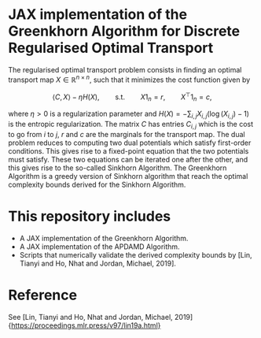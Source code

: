 # JAX implementation of the Greenkhorn Algorithm for Discrete Regularised Optimal Transport

The regularised optimal transport problem consists in finding an optimal transport map $X\in\mathbb{R}^{n\times n}$, such that it minimizes the cost function given by

$$
\langle C, X\rangle - \eta H(X), \qquad\text{s.t.}\qquad X1_n = r,\qquad X^{\top}1_n = c,
$$

where $\eta > 0$ is a regularization parameter and $H(X) = -\sum_{i,j}X_{i,j}(\log(X_{i,j})-1)$ is the entropic regularization. The matrix $C$ has entries $C_{i,j}$ which is the cost to go from $i$ to $j$, $r$ and $c$ are the marginals for the transport map.
The dual problem reduces to computing two dual potentials which satisfy first-order conditions. This gives rise to a fixed-point equation that the two potentials must satisfy. These two equations can be iterated one after the other, and this gives rise to the so-called Sinkhorn Algorithm.
The Greenkhorn Algorithm is a greedy version of Sinkhorn algorithm that reach the optimal complexity bounds derived for the Sinkhorn Algorithm.

# This repository includes
- A JAX implementation of the Greenkhorn Algorithm.
- A JAX implementation of the APDAMD Algorithm.
- Scripts that numerically validate the derived complexity bounds by [Lin, Tianyi and Ho, Nhat and Jordan, Michael, 2019].

# Reference
See [Lin, Tianyi and Ho, Nhat and Jordan, Michael, 2019]{https://proceedings.mlr.press/v97/lin19a.html}